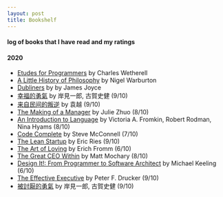 ```yaml
---
layout: post
title: Bookshelf  
---
```


#### log of books that I have read and my ratings   

#### 2020 
* [Etudes for Programmers](https://www.goodreads.com/book/show/3924336-etudes-for-programmers) by Charles Wetherell  
* [A Little History of Philosophy](https://www.goodreads.com/book/show/11527504-a-little-history-of-philosophy) by Nigel Warburton  
* [Dubliners](https://www.goodreads.com/book/show/11012.Dubliners) by by James Joyce  
* [幸福的勇氣](https://www.goodreads.com/book/show/32848903) by 岸見一郎, 古賀史健 (9/10) 
* [来自民间的叛逆](https://book.douban.com/subject/30294348/) by 袁越 (9/10)  
* [The Making of a Manager](https://www.goodreads.com/book/show/38821039-the-making-of-a-manager?ac=1&from_search=true&qid=13w9EjAaq4&rank=1) by Julie Zhuo (8/10)  
* [An Introduction to Language](https://www.goodreads.com/book/show/588362.An_Introduction_to_Language) by  Victoria A. Fromkin, Robert Rodman, Nina Hyams  (8/10)  
* [Code Complete](https://www.goodreads.com/book/show/4845.Code_Complete?from_search=true&from_srp=true&qid=ZohXwBZmoQ&rank=1) by Steve McConnell  (7/10)  
* [The Lean Startup](https://www.goodreads.com/book/show/10127019-the-lean-startup) by Eric Ries (9/10) 
* [The Art of Loving](https://www.goodreads.com/book/show/14142.The_Art_of_Loving) by  Erich Fromm (6/10)
* [The Great CEO Within](https://www.goodreads.com/book/show/48691943-the-great-ceo-within) by Matt Mochary (8/10)  
* [Design It!: From Programmer to Software Architect](https://www.goodreads.com/book/show/31670678-design-it) by Michael Keeling (6/10)  
* [The Effective Executive](https://www.goodreads.com/book/show/48019.The_Effective_Executive?from_search=true&from_srp=true&qid=z8uYKRU0a8&rank=1) by Peter F. Drucker (9/10)   
* [被討厭的勇氣](https://www.goodreads.com/book/show/27431914?ac=1&from_search=true&qid=7s3HxBUckl&rank=1) by 岸見一郎, 古賀史健 (9/10)  
